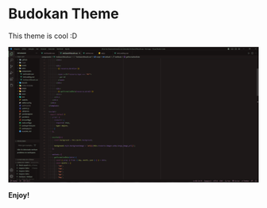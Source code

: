 # Budokan Theme

This theme is cool :D

![alt text](https://raw.githubusercontent.com/matheusfnl/Budokan-Theme/main/images/Buddokan%20theme.png)

**Enjoy!**
